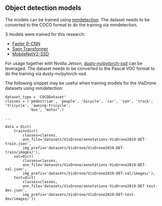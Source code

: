 ## Object detection models

The models can be trained using [mmdetection](https://github.com/open-mmlab/mmdetection/tree/2.x).
The dataset needs to be converted to the COCO format to do the training via mmdetection.

3 models were trained for this research:

- [Faster R-CNN](https://github.com/open-mmlab/mmdetection/tree/2.x/configs/faster_rcnn)
- [Swin Transformer](https://github.com/open-mmlab/mmdetection/tree/2.x/configs/swin)
- [MobileNetV2-SSD](https://github.com/open-mmlab/mmdetection/tree/2.x/configs/ssd)

For usage together with Nvidia Jetson, [dusty-nv/pytorch-ssd](https://github.com/dusty-nv/pytorch-ssd) can be leveraged.
The dataset needs to be converted to the Pascal VOC format to do the training via dusty-nv/pytorch-ssd.

The following snippet may be useful when training models for the VisDrone datasets using mmdetection:

```
dataset_type = 'COCODataset'
classes = ('pedestrian', 'people', 'bicycle', 'car', 'van', 'truck', 'tricycle', 'awning-tricycle',
           'bus', 'motor',)

...

data = dict(
    train=dict(
        classes=classes,
        ann_file='datasets/VisDrone/annotations-VisDrone2019-DET-train.json',
        img_prefix='datasets/VisDrone/VisDrone2019-DET-train/images/'),
    val=dict(
        classes=classes,
        ann_file='datasets/VisDrone/annotations-VisDrone2019-DET-val.json',
        img_prefix='datasets/VisDrone/VisDrone2019-DET-val/images/'),
    test=dict(
        classes=classes,
        ann_file='datasets/VisDrone/annotations-VisDrone2019-DET-test-dev.json',
        img_prefix='datasets/VisDrone/VisDrone2019-DET-test-dev/images/'))
```
